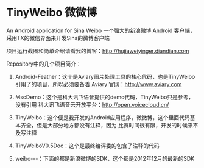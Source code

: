 TinyWeibo  微微博
=========

An Android application for Sina Weibo 一个强大的新浪微博 Android 客户端，采用TX的微信界面来开发Sina的微博客户端

项目运行截图和简单介绍请看我的博客：http://hujiaweiyinger.diandian.com

Repository中的几个项目简介：

1. Android-Feather：这个是Aviary图片处理工具的核心代码，也是TinyWeibo引用了的项目，所以必须要备着
   Aviary 官网：http://www.aviary.com

2. MscDemo：这个是科大讯飞语音提供的demo代码，TinyWeibo只是参考，没有引用
   科大讯飞语音云开放平台：http://open.voicecloud.cn/

3. TinyWeibo：这个便是我开发的Android应用程序，微微博，这个里面代码基本齐全，但是大部分地方都没有注释，因为
   比赛时间很有限，开发的时候来不及写注释

4. TinyWeiboV0.5Doc：这个是最终给评委的包含了注释的代码

5. weibo---：下面的都是新浪微博的SDK，这个都是2012年12月的最新的SDK
